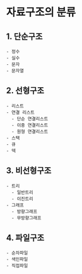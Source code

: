# 자료구조의 분류

## 1. 단순구조
    - 정수
    - 실수
    - 문자
    - 문자열
  
## 2. 선형구조
    - 리스트
    - 연결 리스트
      - 단순 연결리스트
      - 이중 연결리스트
      - 원형 연결리스트
    - 스택
    - 큐
    - 덱
  
## 3. 비선형구조
    - 트리
      - 일반트리
      - 이진트리
    - 그래프
      - 방향그래프
      - 무방향그래프

## 4. 파일구조
    - 순차파일
    - 색인파일
    - 직접파일
  
